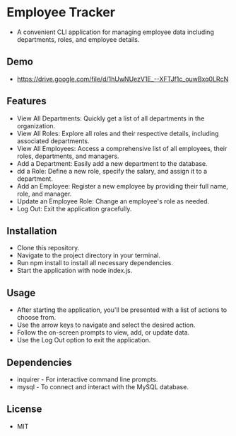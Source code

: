 # Employee Tracker

 - A convenient CLI application for managing employee data including departments, roles, and employee details.

## Demo

 - https://drive.google.com/file/d/1hUwNUezV1E_--XFTJf1c_ouwBxq0LRcN

## Features

 - View All Departments: Quickly get a list of all departments in the organization.
 - View All Roles: Explore all roles and their respective details, including associated departments.
 - View All Employees: Access a comprehensive list of all employees, their roles, departments, and managers.
 - Add a Department: Easily add a new department to the database.
 - dd a Role: Define a new role, specify the salary, and assign it to a department.
 - Add an Employee: Register a new employee by providing their full name, role, and manager.
 - Update an Employee Role: Change an employee's role as needed.
 - Log Out: Exit the application gracefully.

## Installation

 - Clone this repository.
 - Navigate to the project directory in your terminal.
 - Run npm install to install all necessary dependencies.
 - Start the application with node index.js.

## Usage

 - After starting the application, you'll be presented with a list of actions to choose from.
 - Use the arrow keys to navigate and select the desired action.
 - Follow the on-screen prompts to view, add, or update data.
 - Use the Log Out option to exit the application.

## Dependencies

 - inquirer - For interactive command line prompts.
 - mysql - To connect and interact with the MySQL database.

## License

 - MIT

